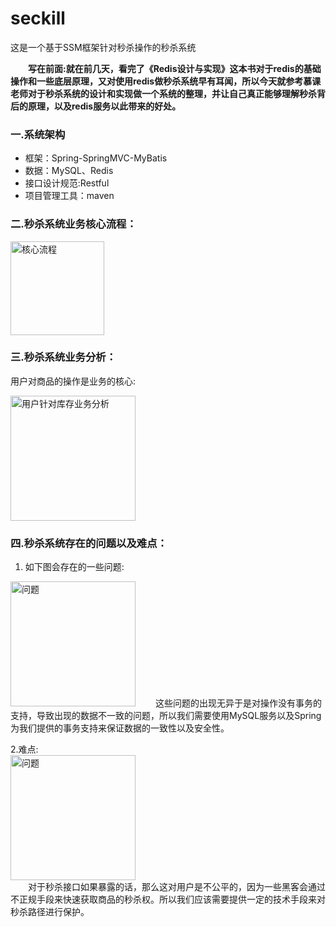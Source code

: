 # seckill
这是一个基于SSM框架针对秒杀操作的秒杀系统

**&emsp;&emsp;写在前面:就在前几天，看完了《Redis设计与实现》这本书对于redis的基础操作和一些底层原理，又对使用redis做秒杀系统早有耳闻，所以今天就参考慕课老师对于秒杀系统的设计和实现做一个系统的整理，并让自己真正能够理解秒杀背后的原理，以及redis服务以此带来的好处。**

### 一.系统架构
+ 框架：Spring-SpringMVC-MyBatis
+ 数据：MySQL、Redis
+ 接口设计规范:Restful
+ 项目管理工具：maven

### 二.秒杀系统业务核心流程：
<img src="http://kan.027cgb.com/622253/github/seckill/TIM%E6%88%AA%E5%9B%BE20190627131120.png"  alt="核心流程" widht="150" height = "150"/> 

### 三.秒杀系统业务分析：
用户对商品的操作是业务的核心:  

<img src="http://kan.027cgb.com/622253/github/seckill/TIM%E6%88%AA%E5%9B%BE20190627132646.png"  alt="用户针对库存业务分析" widht="150" height = "200"/> 

### 四.秒杀系统存在的问题以及难点：
1. 如下图会存在的一些问题:  
<img src="http://kan.027cgb.com/622253/github/seckill/TIM%E6%88%AA%E5%9B%BE20190627123157.png"  alt="问题" widht="150" height = "200"/>  
&emsp;&emsp;这些问题的出现无异于是对操作没有事务的支持，导致出现的数据不一致的问题，所以我们需要使用MySQL服务以及Spring为我们提供的事务支持来保证数据的一致性以及安全性。


2.难点:  
<img src="http://kan.027cgb.com/622253/github/seckill/TIM%E6%88%AA%E5%9B%BE20190627123933.png"  alt="问题" widht="150" height = "200"/>  
&emsp;&emsp;对于秒杀接口如果暴露的话，那么这对用户是不公平的，因为一些黑客会通过不正规手段来快速获取商品的秒杀权。所以我们应该需要提供一定的技术手段来对秒杀路径进行保护。
